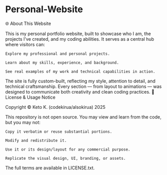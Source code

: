# Personal-Website
🌐 About This Website

This is my personal portfolio website, built to showcase who I am, the projects I’ve created, and my coding abilities.
It serves as a central hub where visitors can:

    Explore my professional and personal projects.

    Learn about my skills, experience, and background.

    See real examples of my work and technical capabilities in action.

The site is fully custom-built, reflecting my style, attention to detail, and technical craftsmanship. Every section — from layout to animations — was designed to communicate both creativity and clean coding practices.
📜 License & Usage Notice

Copyright © Keto K. (codekirua/alsokirua) 2025

This repository is not open source.
You may view and learn from the code, but you may not:

    Copy it verbatim or reuse substantial portions.

    Modify and redistribute it.

    Use it or its design/layout for any commercial purpose.

    Replicate the visual design, UI, branding, or assets.

The full terms are available in LICENSE.txt.

